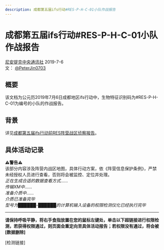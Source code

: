 ```yaml
---
description: 成都第五届ifs行动#RES-P-H-C-01小队作战报告
---
```


# 成都第五届ifs行动#RES-P-H-C-01小队作战报告

[尼安提克中央通讯社](https://wiki.nia.ac.cn/NIACNA)  2019-7-6    
文： [@PeterJin0703](https://wiki.nia.ac.cn/Peterjin0703)

## 概要

该文档为公元历2019年7月6日成都地区ifs行动中，生物特征识别码为#RES-P-H-C-01为编号的小队的作战报告。

## 背景

详见[成都第五届ifs行动前RES阵营战区侦察报告](/essay/topic/Chengdu-ifs-5th/Chengdu-ifs-5th-RES-pre.md)。    

## 具体活动记录  
 **⚠警告⚠**      
 该部分内容涉及阵营内战区地图，具体行动方案，依《阵营信息保护条例》，严禁未经授权人员进行查看，否则将会被监控、定位并处理。    
 *正在生成合适的数据查看方式……*    
 *传输XM中……*   
 *准备介质中……*   
 *介质已准备完毕*    
 *型号为██████-██████的计算机输入设备的权限检测仪化已经执行完毕*    
 ****************************************************************************************************************************************
**请保持呼吸平静，将右手食指放置在您的鼠标左键处，单击以下超链接进行权限检测，若获得权限通过，则页面会重定向至具体活动报告；若权限没有通过，将会被[数据删除]**   

[检测链接]
